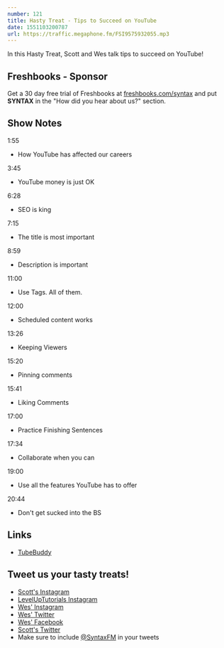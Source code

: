 ```yaml
---
number: 121
title: Hasty Treat - Tips to Succeed on YouTube
date: 1551103200787
url: https://traffic.megaphone.fm/FSI9575932055.mp3
---
```


In this Hasty Treat, Scott and Wes talk tips to succeed on YouTube!

## Freshbooks - Sponsor

Get a 30 day free trial of Freshbooks at [freshbooks.com/syntax](https://freshbooks.com/syntax) and put **SYNTAX** in the "How did you hear about us?" section.

## Show Notes

1:55

* How YouTube has affected our careers

3:45

* YouTube money is just OK

6:28

* SEO is king

7:15

* The title is most important

8:59

* Description is important

11:00

* Use Tags. All of them.

12:00

* Scheduled content works

13:26

* Keeping Viewers

15:20

* Pinning comments

15:41

* Liking Comments

17:00

* Practice Finishing Sentences

17:34

* Collaborate when you can

19:00

* Use all the features YouTube has to offer

20:44

* Don't get sucked into the BS

## Links
* [TubeBuddy](https://www.tubebuddy.com/)

## Tweet us your tasty treats!
* [Scott's Instagram](https://www.instagram.com/stolinski/)
* [LevelUpTutorials Instagram](https://www.instagram.com/LevelUpTutorials/)
* [Wes' Instagram](https://www.instagram.com/wesbos/)
* [Wes' Twitter](https://twitter.com/wesbos)
* [Wes' Facebook](https://www.facebook.com/wesbos.developer)
* [Scott's Twitter](https://twitter.com/stolinski)
* Make sure to include [@SyntaxFM](https://twitter.com/SyntaxFM) in your tweets
